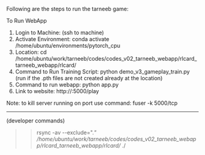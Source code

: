 Following are the steps to run the tarneeb game:

To Run WebApp
1. Login to Machine:                       (ssh to machine)
2. Activate Environment:                        conda activate /home/ubuntu/environments/pytorch_cpu
3. Location:                                              cd /home/ubuntu/work/tarneeb/codes/codes_v02_tarneeb_webapp/rlcard_tarneeb_webapp/rlcard/
4. Command to Run Training Script:     python demo_v3_gameplay_train.py (run if the .pth files are not created already at the location)
5. Command to run webapp:                  python app.py
6. Link to website:                                   http://<your IP>:5000/play


Note: to kill server running on port use command: fuser -k 5000/tcp

-------------------------------------------------------------------

(developer commands)
>>  rsync -av --exclude=".*" /home/ubuntu/work/tarneeb/codes/codes_v02_tarneeb_webapp/rlcard_tarneeb_webapp/rlcard/* ./



